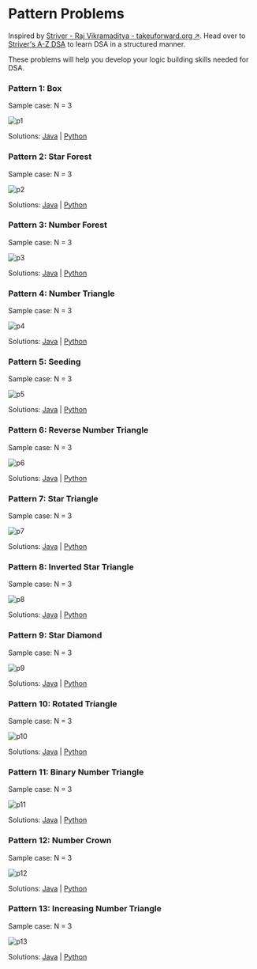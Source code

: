 # Pattern Problems
Inspired by [Striver - Raj Vikramaditya - takeuforward.org ↗️](https://takeuforward.org/). Head over to [Striver's A-Z DSA](https://takeuforward.org/strivers-a2z-dsa-course/strivers-a2z-dsa-course-sheet-2/) to learn DSA in a structured manner.

These problems will help you develop your logic building skills needed for DSA.

### Pattern 1: Box
Sample case: N = 3

![p1](https://takeuforward.org/wp-content/uploads/2022/08/P1.png)

Solutions: [Java](https://github.com/uzayr-iqbal-hamid/pattern-problems/blob/main/01%20-%20Pattern%201%3A%20Box) | [Python]()

### Pattern 2: Star Forest
Sample case: N = 3

![p2](https://takeuforward.org/wp-content/uploads/2022/08/P2.png)

Solutions: [Java](https://github.com/uzayr-iqbal-hamid/pattern-problems/blob/main/02%20-%20Pattern%202%3A%20Star%20Forest) | [Python]()

### Pattern 3: Number Forest
Sample case: N = 3

![p3](https://takeuforward.org/wp-content/uploads/2022/08/P3.png)

Solutions: [Java](https://github.com/uzayr-iqbal-hamid/pattern-problems/blob/main/03%20-%20Pattern%203%3A%20Number%20Forest) | [Python]()

### Pattern 4: Number Triangle
Sample case: N = 3

![p4](https://takeuforward.org/wp-content/uploads/2022/08/P4.png)

Solutions: [Java](https://github.com/uzayr-iqbal-hamid/pattern-problems/blob/main/04%20-%20Pattern%204%3A%20Number%20Triangle) | [Python]()

### Pattern 5: Seeding
Sample case: N = 3

![p5](https://takeuforward.org/wp-content/uploads/2022/08/P5.png)

Solutions: [Java](https://github.com/uzayr-iqbal-hamid/pattern-problems/blob/main/05%20-%20Pattern%205%3A%20Seeding) | [Python]()

### Pattern 6: Reverse Number Triangle
Sample case: N = 3

![p6](https://takeuforward.org/wp-content/uploads/2022/08/P6.png)

Solutions: [Java](https://github.com/uzayr-iqbal-hamid/pattern-problems/blob/main/06%20-%20Pattern%206%3A%20Reverse%20Number%20Triangle) | [Python]()

### Pattern 7: Star Triangle
Sample case: N = 3

![p7](https://takeuforward.org/wp-content/uploads/2022/08/P7.png)

Solutions: [Java](https://github.com/uzayr-iqbal-hamid/pattern-problems/blob/main/07%20-%20Pattern%207%3A%20Star%20Triangle) | [Python]()

### Pattern 8: Inverted Star Triangle
Sample case: N = 3

![p8](https://takeuforward.org/wp-content/uploads/2022/08/P8.png)

Solutions: [Java](https://github.com/uzayr-iqbal-hamid/pattern-problems/blob/main/08%20-%20Pattern%208%3A%20Inverted%20Star%20Triangle) | [Python]()

### Pattern 9: Star Diamond
Sample case: N = 3

![p9](https://takeuforward.org/wp-content/uploads/2022/08/P9.png)

Solutions: [Java](https://github.com/uzayr-iqbal-hamid/pattern-problems/blob/main/09%20-%20Pattern%209%3A%20Start%20Diamond) | [Python]()

### Pattern 10: Rotated Triangle
Sample case: N = 3

![p10](https://takeuforward.org/wp-content/uploads/2022/08/P10.png)

Solutions: [Java](https://github.com/uzayr-iqbal-hamid/pattern-problems/blob/main/10%20-%20Pattern%2010:%20Rotated%20Triangle) | [Python]()

### Pattern 11: Binary Number Triangle
Sample case: N = 3

![p11](https://takeuforward.org/wp-content/uploads/2022/08/P11.png)

Solutions: [Java](https://github.com/uzayr-iqbal-hamid/pattern-problems/blob/main/11%20-%20Pattern%2011%3A%20Binary%20Number%20Triangle) | [Python]()

### Pattern 12: Number Crown
Sample case: N = 3

![p12](https://takeuforward.org/wp-content/uploads/2022/08/P12.png)

Solutions: [Java](https://github.com/uzayr-iqbal-hamid/pattern-problems/blob/main/12%20-%20Pattern%2012%3A%20Number%20Crown) | [Python]()

### Pattern 13: Increasing Number Triangle
Sample case: N = 3

![p13](https://takeuforward.org/wp-content/uploads/2022/08/P13.png)

Solutions: [Java](https://github.com/uzayr-iqbal-hamid/pattern-problems/blob/main/13%20-%20Pattern%2013%3A%20Increasing%20Number%20Triangle) | [Python]()

